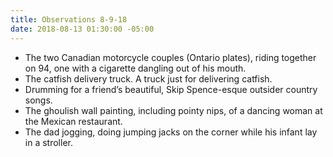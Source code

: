 ```yaml
---
title: Observations 8-9-18
date: 2018-08-13 01:30:00 -05:00
---
```


- The two Canadian motorcycle couples (Ontario plates), riding together on 94, one with a cigarette dangling out of his mouth.
- The catfish delivery truck. A truck just for delivering catfish.
- Drumming for a friend’s beautiful, Skip Spence-esque outsider country songs.
- The ghoulish wall painting, including pointy nips, of a dancing woman at the Mexican restaurant.
- The dad jogging, doing jumping jacks on the corner while his infant lay in a stroller.
